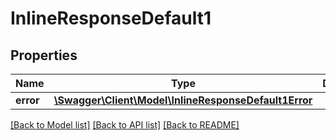 # InlineResponseDefault1

## Properties
Name | Type | Description | Notes
------------ | ------------- | ------------- | -------------
**error** | [**\Swagger\Client\Model\InlineResponseDefault1Error**](InlineResponseDefault1Error.md) |  | 

[[Back to Model list]](../README.md#documentation-for-models) [[Back to API list]](../README.md#documentation-for-api-endpoints) [[Back to README]](../README.md)


